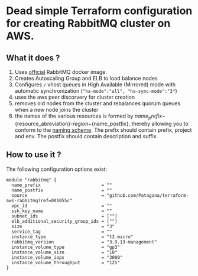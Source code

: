 # Dead simple Terraform configuration for creating RabbitMQ cluster on AWS.

## What it does ?

1. Uses [official](https://hub.docker.com/_/rabbitmq/) RabbitMQ docker image.
1. Creates Autoscaling Group and ELB to load balance nodes
1. Configures `/` vhost queues in High Available (Mirrored) mode with automatic synchronization (`"ha-mode":"all", "ha-sync-mode":"3"`)
1. uses the aws peer discorvery for cluster creation
1. removes old nodes from the cluster and rebalances quorum queues when a new node joins the cluster
1. the names of the various resources is formed by ${name_prefix}-${resource_abreviation}-${region}-${name_postfix}, thereby allowing you to conform to the [naming scheme](https://stepan.wtf/cloud-naming-convention/). The prefix should contain prefix, project and env. The postfix should contain description and suffix.


## How to use it ?
The following configuration options exist:

```
module "rabbitmq" {
  name_prefix                       = ""
  name_postfix                      = ""
  source                            = "github.com/Patagona/terraform-aws-rabbitmq?ref=001055c"
  vpc_id                            = ""
  ssh_key_name                      = ""
  subnet_ids                        = [""]
  elb_additional_security_group_ids = [""]
  size                              = "3"
  service_tag                       = ""
  instance_type                     = "t2.micro"
  rabbitmq_version                  = "3.9.13-management"
  instance_volume_type              = "gp3"
  instance_volume_size              = "10"
  instance_volume_iops              = "3000"
  instance_volume_throughput        = "125"
}
```
